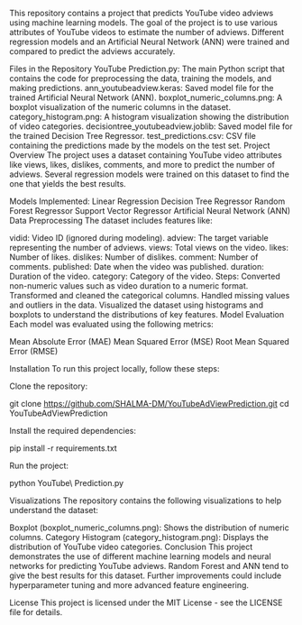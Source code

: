 This repository contains a project that predicts YouTube video adviews using machine learning models. The goal of the project is to use various attributes of YouTube videos to estimate the number of adviews. Different regression models and an Artificial Neural Network (ANN) were trained and compared to predict the adviews accurately.

Files in the Repository
YouTube Prediction.py: The main Python script that contains the code for preprocessing the data, training the models, and making predictions.
ann_youtubeadview.keras: Saved model file for the trained Artificial Neural Network (ANN).
boxplot_numeric_columns.png: A boxplot visualization of the numeric columns in the dataset.
category_histogram.png: A histogram visualization showing the distribution of video categories.
decisiontree_youtubeadview.joblib: Saved model file for the trained Decision Tree Regressor.
test_predictions.csv: CSV file containing the predictions made by the models on the test set.
Project Overview
The project uses a dataset containing YouTube video attributes like views, likes, dislikes, comments, and more to predict the number of adviews. Several regression models were trained on this dataset to find the one that yields the best results.

Models Implemented:
Linear Regression
Decision Tree Regressor
Random Forest Regressor
Support Vector Regressor
Artificial Neural Network (ANN)
Data Preprocessing
The dataset includes features like:

vidid: Video ID (ignored during modeling).
adview: The target variable representing the number of adviews.
views: Total views on the video.
likes: Number of likes.
dislikes: Number of dislikes.
comment: Number of comments.
published: Date when the video was published.
duration: Duration of the video.
category: Category of the video.
Steps:
Converted non-numeric values such as video duration to a numeric format.
Transformed and cleaned the categorical columns.
Handled missing values and outliers in the data.
Visualized the dataset using histograms and boxplots to understand the distributions of key features.
Model Evaluation
Each model was evaluated using the following metrics:

Mean Absolute Error (MAE)
Mean Squared Error (MSE)
Root Mean Squared Error (RMSE)

Installation
To run this project locally, follow these steps:

Clone the repository:

git clone https://github.com/SHALMA-DM/YouTubeAdViewPrediction.git
cd YouTubeAdViewPrediction

Install the required dependencies:

pip install -r requirements.txt

Run the project:

python YouTube\ Prediction.py

Visualizations
The repository contains the following visualizations to help understand the dataset:

Boxplot (boxplot_numeric_columns.png): Shows the distribution of numeric columns.
Category Histogram (category_histogram.png): Displays the distribution of YouTube video categories.
Conclusion
This project demonstrates the use of different machine learning models and neural networks for predicting YouTube adviews. Random Forest and ANN tend to give the best results for this dataset. Further improvements could include hyperparameter tuning and more advanced feature engineering.

License
This project is licensed under the MIT License - see the LICENSE file for details.
